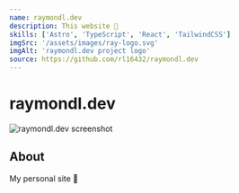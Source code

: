 ```yaml
---
name: raymondl.dev
description: This website 🙂
skills: ['Astro', 'TypeScript', 'React', 'TailwindCSS']
imgSrc: '/assets/images/ray-logo.svg'
imgAlt: 'raymondl.dev project logo'
source: https://github.com/rl16432/raymondl.dev
---
```


# raymondl.dev

![raymondl.dev screenshot](/assets/images/raymondl-dev.png)
## About

My personal site 🙂
